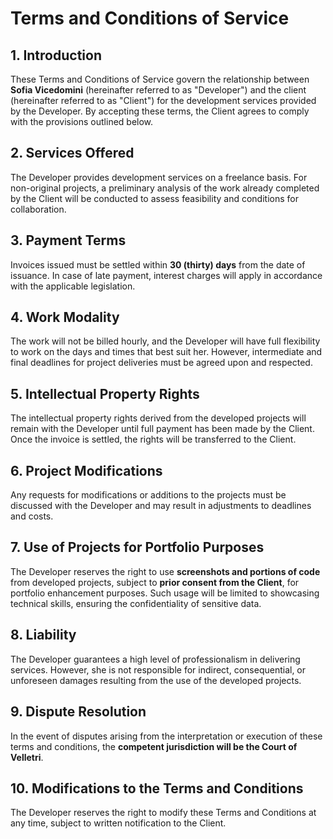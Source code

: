 # Terms and Conditions of Service

## 1. Introduction  
These Terms and Conditions of Service govern the relationship between **Sofia Vicedomini** (hereinafter referred to as "Developer") and the client (hereinafter referred to as "Client") for the development services provided by the Developer. By accepting these terms, the Client agrees to comply with the provisions outlined below.

## 2. Services Offered  
The Developer provides development services on a freelance basis. For non-original projects, a preliminary analysis of the work already completed by the Client will be conducted to assess feasibility and conditions for collaboration.

## 3. Payment Terms  
Invoices issued must be settled within **30 (thirty) days** from the date of issuance. In case of late payment, interest charges will apply in accordance with the applicable legislation.

## 4. Work Modality  
The work will not be billed hourly, and the Developer will have full flexibility to work on the days and times that best suit her. However, intermediate and final deadlines for project deliveries must be agreed upon and respected.

## 5. Intellectual Property Rights  
The intellectual property rights derived from the developed projects will remain with the Developer until full payment has been made by the Client. Once the invoice is settled, the rights will be transferred to the Client.

## 6. Project Modifications  
Any requests for modifications or additions to the projects must be discussed with the Developer and may result in adjustments to deadlines and costs.

## 7. Use of Projects for Portfolio Purposes  
The Developer reserves the right to use **screenshots and portions of code** from developed projects, subject to **prior consent from the Client**, for portfolio enhancement purposes. Such usage will be limited to showcasing technical skills, ensuring the confidentiality of sensitive data.

## 8. Liability  
The Developer guarantees a high level of professionalism in delivering services. However, she is not responsible for indirect, consequential, or unforeseen damages resulting from the use of the developed projects.

## 9. Dispute Resolution  
In the event of disputes arising from the interpretation or execution of these terms and conditions, the **competent jurisdiction will be the Court of Velletri**.

## 10. Modifications to the Terms and Conditions  
The Developer reserves the right to modify these Terms and Conditions at any time, subject to written notification to the Client.